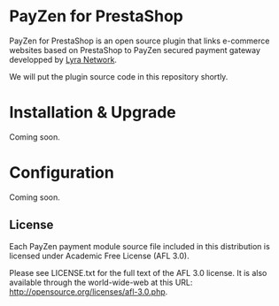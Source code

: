 # PayZen for PrestaShop

PayZen for PrestaShop is an open source plugin that links e-commerce websites based on PrestaShop to PayZen secured payment gateway developped by [Lyra Network](https://www.lyra-network.com/).

We will put the plugin source code in this repository shortly.

# Installation & Upgrade

Coming soon.

# Configuration

Coming soon.

## License

Each PayZen payment module source file included in this distribution is licensed under Academic Free License (AFL 3.0).

Please see LICENSE.txt for the full text of the AFL 3.0 license. It is also available through the world-wide-web at this URL: http://opensource.org/licenses/afl-3.0.php.
